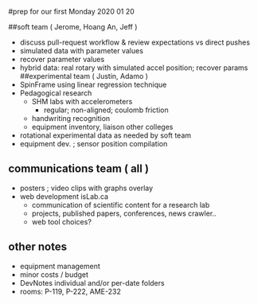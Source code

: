 #prep for our first Monday
2020 01 20

##soft team ( Jerome, Hoang An, Jeff )
- discuss pull-request workflow & review expectations vs direct pushes
- simulated data with parameter values
- recover parameter values
- hybrid data: real rotary with simulated accel position; recover params
##experimental team ( Justin, Adamo )
- SpinFrame using linear regression technique
- Pedagogical research
  - SHM labs with accelerometers
    - regular; non-aligned; coulomb friction
  - handwriting recognition
  - equipment inventory, liaison other colleges
- rotational experimental data as needed by soft team
- equipment dev. ; sensor position compilation
## communications team ( all )
- posters ; video clips with graphs overlay
- web development isLab.ca
  - communication of scientific content for a research lab
  - projects, published papers, conferences, news crawler..
  - web tool choices?
## other notes
- equipment management
- minor costs / budget
- DevNotes individual and/or per-date folders
- rooms: P-119, P-222, AME-232

